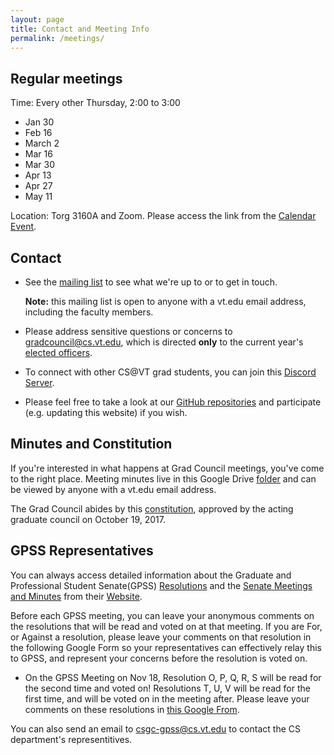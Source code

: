 ```yaml
---
layout: page
title: Contact and Meeting Info
permalink: /meetings/
---
```


## <a name="Regularmeetings"></a>Regular meetings<a href="#Regularmeetings"><i class="fa fa-link" aria-hidden="true"></i></a>
Time: Every other Thursday, 2:00 to 3:00
* Jan 30
* Feb 16
* March 2
* Mar 16
* Mar 30
* Apr 13
* Apr 27
* May 11

Location: Torg 3160A and Zoom. Please access the link from the [Calendar Event](https://calendar.google.com/calendar?cid=dnQuZWR1X240bnQ0aGdlNTBrdjdqajFjZDN1NzllaW1rQGdyb3VwLmNhbGVuZGFyLmdvb2dsZS5jb20).

## <a name="Contact"></a>Contact<a href="#Contact"><i class="fa fa-link" aria-hidden="true"></i></a>
* See the [mailing list](https://groups.google.com/a/vt.edu/forum/#!forum/csgc-g) to see what we're up to or to get in touch.

	**Note:** this mailing list is open to anyone with a vt.edu email address, including the faculty members.
* Please address sensitive questions or concerns to [gradcouncil@cs.vt.edu](mailto:gradcouncil@cs.vt.edu), which is directed **only** to the current year's [elected officers](/officers/).

* To connect with other CS@VT grad students, you can join this [Discord Server](https://docs.google.com/document/d/1h9vprpDdoIkWz8ta12GbKWO-siAQJN26gDEmV2_4goU/edit?disco=AAAAH2gM-3Y).

* Please feel free to take a look at our [GitHub repositories](https://github.com/CSGraduateCouncil-VirginiaTech) and participate (e.g. updating this website) if you wish.

## <a name="MinutesandConstitution"></a>Minutes and Constitution<a href="#MinutesandConstitution"><i class="fa fa-link" aria-hidden="true"></i></a>
If you're interested in what happens at Grad Council meetings, you've come to the right place.
Meeting minutes live in this Google Drive [folder](https://drive.google.com/drive/folders/0B0b9Zb_kmZenbG1VTnhadTNHVDg?usp=sharing) and can be viewed by anyone with a vt.edu email address.

The Grad Council abides by this [constitution](https://docs.google.com/document/d/1YrcqQCxML7jFIrtPRbh80wkqDbkA-7syDoGd6AdtGpQ/edit?usp=sharing), approved by the acting graduate council on October 19, 2017.


## <a name="GPSSInfo"></a>GPSS Representatives<a href="#GPSSInfo"><i class="fa fa-link" aria-hidden="true"></i></a>
You can always access detailed information about the Graduate and Professional Student Senate(GPSS) [Resolutions](https://gpss.vt.edu/the-senate/resolutions.html) and the [Senate Meetings and Minutes](https://gpss.vt.edu/the-senate/senate-meetings-minutes.html) from their [Website](https://gpss.vt.edu/). 

Before each GPSS meeting, you can leave your anonymous comments on the resolutions that will be read and voted on at that meeting. If you are For, or Against a resolution, please leave your comments on that resolution in the following Google Form so your representatives can effectively relay this to GPSS, and represent your concerns before the resolution is voted on.

* On the GPSS Meeting on Nov 18, Resolution O, P, Q, R, S will be read for the second time and voted on! Resolutions T, U, V will be read for the first time, and will be voted on in the meeting after. Please leave your comments on these resolutions in [this Google From](https://forms.gle/YAP1RurkHHgY72g2A).

You can also send an email to [csgc-gpss@cs.vt.edu](mailto:csgc-gpss@cs.vt.edu) to contact the CS department's representitives.

